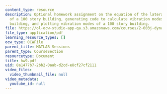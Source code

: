 ```yaml
---
content_type: resource
description: Optional homework assignment on the equation of the lateral vibration
  of a 100 story building, generating code to calculate vibration modes of a 100 story
  building, and plotting vibration modes of a 100 story building.
file: https://ol-ocw-studio-app-qa.s3.amazonaws.com/courses/2-003j-dynamics-and-control-i-fall-2007/8a1477b72bb20aabd2cde8cf27cf2111_hw9.pdf
file_type: application/pdf
learning_resource_types: []
ocw_type: OCWFile
parent_title: MATLAB Sessions
parent_type: CourseSection
resourcetype: Document
title: hw9.pdf
uid: 8a1477b7-2bb2-0aab-d2cd-e8cf27cf2111
video_files:
  video_thumbnail_file: null
video_metadata:
  youtube_id: null
---
```

